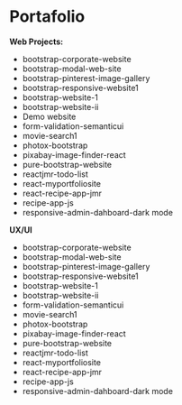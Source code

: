 # Portafolio

**Web Projects:**
- bootstrap-corporate-website
- bootstrap-modal-web-site
- bootstrap-pinterest-image-gallery
- bootstrap-responsive-website1
- bootstrap-website-1
- bootstrap-website-ii
- Demo website
- form-validation-semanticui
- movie-search1
- photox-bootstrap
- pixabay-image-finder-react
- pure-bootstrap-website
- reactjmr-todo-list
- react-myportfoliosite
- react-recipe-app-jmr
- recipe-app-js
- responsive-admin-dahboard-dark mode

**UX/UI**
- bootstrap-corporate-website
- bootstrap-modal-web-site
- bootstrap-pinterest-image-gallery
- bootstrap-responsive-website1
- bootstrap-website-1
- bootstrap-website-ii
- form-validation-semanticui
- movie-search1
- photox-bootstrap
- pixabay-image-finder-react
- pure-bootstrap-website
- reactjmr-todo-list
- react-myportfoliosite
- react-recipe-app-jmr
- recipe-app-js
- responsive-admin-dahboard-dark mode

